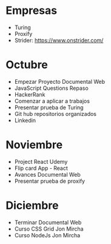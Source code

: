 # Empresas
- Turing
- Proxify
- Strider: https://www.onstrider.com/

# Octubre
- Empezar Proyecto Documental Web
- JavaScript Questions Repaso
- HackerRank
- Comenzar a aplicar a trabajos
- Presentar prueba de Turing
- Git hub repositorios organizados
- Linkedin



# Noviembre
- Project React Udemy
- Flip card App - React
- Avances Documental Web
- Presentar prueba de proxify


# Diciembre
- Terminar Documental Web
- Curso CSS Grid Jon Mircha
- Curso NodeJs Jon Mircha

